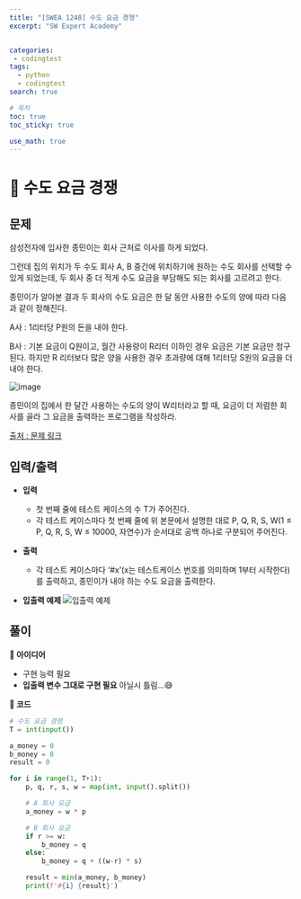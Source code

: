 ```yaml
---
title: "[SWEA 1248] 수도 요금 경쟁"
excerpt: "SW Expert Academy"


categories:
 - codingtest
tags:
  - python
  - codingtest
search: true

# 목차
toc: true  
toc_sticky: true 

use_math: true
---
```

# 🦥 수도 요금 경쟁

## 문제  
삼성전자에 입사한 종민이는 회사 근처로 이사를 하게 되었다.  

그런데 집의 위치가 두 수도 회사 A, B 중간에 위치하기에 원하는 수도 회사를 선택할 수 있게 되었는데, 두 회사 중 더 적게 수도 요금을 부담해도 되는 회사를 고르려고 한다.  
 
종민이가 알아본 결과 두 회사의 수도 요금은 한 달 동안 사용한 수도의 양에 따라 다음과 같이 정해진다.  
 
A사 : 1리터당 P원의 돈을 내야 한다.  

B사 : 기본 요금이 Q원이고, 월간 사용량이 R리터 이하인 경우 요금은 기본 요금만 청구된다. 하지만 R 리터보다 많은 양을 사용한 경우 초과량에 대해 1리터당 S원의 요금을 더 내야 한다.  
 
![image](https://github.com/user-attachments/assets/7f2ed9ca-f286-4c28-bfd9-49eec7808946)  


종민이의 집에서 한 달간 사용하는 수도의 양이 W리터라고 할 때, 요금이 더 저렴한 회사를 골라 그 요금을 출력하는 프로그램을 작성하라.  
 
  
[출처 : 문제 링크](https://swexpertacademy.com/main/code/problem/problemDetail.do?problemLevel=2&contestProbId=AV189xUaI8UCFAZN&categoryId=AV189xUaI8UCFAZN&categoryType=CODE&problemTitle=&orderBy=PASS_RATE&selectCodeLang=PYTHON&select-1=2&pageSize=10&pageIndex=1)

## 입력/출력
- **입력**
  - 첫 번째 줄에 테스트 케이스의 수 T가 주어진다.  
  - 각 테스트 케이스마다 첫 번째 줄에 위 본문에서 설명한 대로 P, Q, R, S, W(1 ≤ P, Q, R, S, W ≤ 10000, 자연수)가 순서대로 공백 하나로 구분되어 주어진다.  

- **출력**
  - 각 테스트 케이스마다 ‘#x’(x는 테스트케이스 번호를 의미하며 1부터 시작한다)를 출력하고, 종민이가 내야 하는 수도 요금을 출력한다.  

- **입출력 예제**
    ![입출력 예제](![image](https://github.com/user-attachments/assets/c9312229-f044-4330-80fb-97208f2dd389))  

## 풀이
**🔎 아이디어**
- 구현 능력 필요
- **입출력 변수 그대로 구현 필요** 아닐시 틀림...😅

**🔎 코드**
```python
# 수도 요금 경쟁
T = int(input())

a_money = 0
b_money = 0
result = 0

for i in range(1, T+1):
    p, q, r, s, w = map(int, input().split())

    # A 회사 요금
    a_money = w * p

    # B 회사 요금
    if r >= w:
        b_money = q
    else:
        b_money = q + ((w-r) * s)

    result = min(a_money, b_money)
    print(f'#{i} {result}')
```